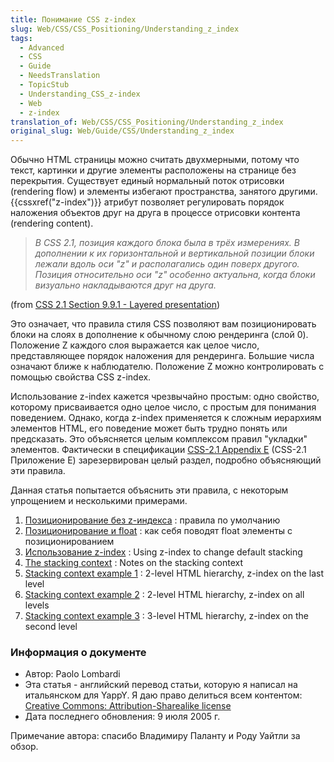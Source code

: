 ```yaml
---
title: Понимание CSS z-index
slug: Web/CSS/CSS_Positioning/Understanding_z_index
tags:
  - Advanced
  - CSS
  - Guide
  - NeedsTranslation
  - TopicStub
  - Understanding_CSS_z-index
  - Web
  - z-index
translation_of: Web/CSS/CSS_Positioning/Understanding_z_index
original_slug: Web/Guide/CSS/Understanding_z_index
---
```

Обычно HTML страницы можно считать двухмерными, потому что текст, картинки и другие элементы расположены на странице без перекрытия. Существует единый нормальный поток отрисовки (rendering flow) и элементы избегают пространства, занятого другими.{{cssxref("z-index")}} атрибут позволяет регулировать порядок наложения объектов друг на друга в процессе отрисовки контента (rendering content).

> _В CSS 2.1, позиция каждого блока была в трёх измерениях. В дополнении к их горизонтальной и вертикальной позиции блоки лежали вдоль оси "z" и располагались один поверх другого. Позиция относительно оси "z" особенно актуальна, когда блоки визуально накладываются друг на друга._

(from [CSS 2.1 Section 9.9.1 - Layered presentation](http://www.w3.org/TR/CSS21/visuren.html#z-index))

Это означает, что правила стиля CSS позволяют вам позиционировать блоки на слоях в дополнение к обычному слою рендеринга (слой 0). Положение Z каждого слоя выражается как целое число, представляющее порядок наложения для рендеринга. Большие числа означают ближе к наблюдателю. Положение Z можно контролировать с помощью свойства CSS z-index.

Использование z-index кажется чрезвычайно простым: одно свойство, которому присваивается одно целое число, с простым для понимания поведением. Однако, когда z-index применяется к сложным иерархиям элементов HTML, его поведение может быть трудно понять или предсказать. Это объясняется целым комплексом правил "укладки" элементов. Фактически в спецификации [CSS-2.1 Appendix E](http://www.w3.org/TR/CSS21/zindex.html) (CSS-2.1 Приложение Е) зарезервирован целый раздел, подробно объясняющий эти правила.

Данная статья попытается объяснить эти правила, с некоторым упрощением и несколькими примерами.

1.  [Позиционирование без z-индекса](/en/CSS/Understanding_z-index/Stacking_without_z-index) : правила по умолчанию
2.  [Позиционирование и float](/en/CSS/Understanding_z-index/Stacking_and_float) : как себя поводят float элементы c позиционированием
3.  [Использование z-index](/en/CSS/Understanding_z-index/Adding_z-index) : Using z-index to change default stacking
4.  [The stacking context](/en/CSS/Understanding_z-index/The_stacking_context) : Notes on the stacking context
5.  [Stacking context example 1](/en/CSS/Understanding_z-index/Stacking_context_example_1) : 2-level HTML hierarchy, z-index on the last level
6.  [Stacking context example 2](/en/CSS/Understanding_z-index/Stacking_context_example_2) : 2-level HTML hierarchy, z-index on all levels
7.  [Stacking context example 3](/en/CSS/Understanding_z-index/Stacking_context_example_3) : 3-level HTML hierarchy, z-index on the second level

### Информация о документе

- Автор: Paolo Lombardi
- Эта статья - английский перевод статьи, которую я написал на итальянском для YappY. Я даю право делиться всем контентом: [Creative Commons: Attribution-Sharealike license](http://creativecommons.org/licenses/by-sa/2.0/)
- Дата последнего обновления: 9 июля 2005 г.

Примечание автора: спасибо Владимиру Паланту и Роду Уайтли за обзор.
